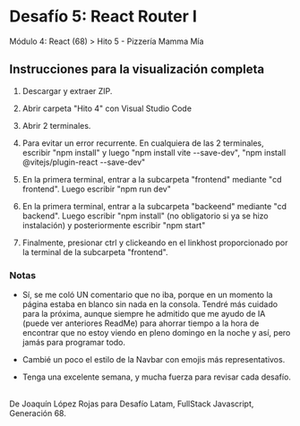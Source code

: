 <h1>Desafío 5: React Router I</h1>
<p>Módulo 4: React (68) > Hito 5 - Pizzería Mamma Mía</p>

<h2>Instrucciones para la visualización completa</h2>

<ol>
 <li><p>Descargar y extraer ZIP.</p></li>
 <li><p>Abrir carpeta "Hito 4" con Visual Studio Code</p></li>
 <li><p>Abrir 2 terminales. </p></li>
 <li><p>Para evitar un error recurrente. En cualquiera de las 2 terminales, escribir "npm install" y luego "npm install vite --save-dev", "npm install @vitejs/plugin-react --save-dev"</p></li>
 <li><p>En la primera terminal, entrar a la subcarpeta "frontend" mediante "cd frontend". Luego escribir "npm run dev"</p></li>
 <li><p>En la primera terminal, entrar a la subcarpeta "backeend" mediante "cd backend". Luego escribir "npm install" (no obligatorio si ya se hizo instalación) y posteriormente escribir "npm start"</p></li>
 <li><p>Finalmente, presionar ctrl y clickeando en el linkhost proporcionado por la terminal de la subcarpeta "frontend".</p></li>
</ol>


<h3>Notas</h3>
<ul>
 <li><p>Sí, se me coló UN comentario que no iba, porque en un momento la página estaba en blanco sin nada en la consola. Tendré más cuidado para la próxima, aunque siempre he admitido que me ayudo de IA (puede ver anteriores ReadMe) para ahorrar tiempo a la hora de encontrar que no estoy viendo en pleno domingo en la noche y así, pero jamás para programar todo.</p></li>
 <li><p>Cambié un poco el estilo de la Navbar con emojis más representativos.</p></li>
  <li><p>Tenga una excelente semana, y mucha fuerza para revisar cada desafío.</p></li>
</ul>

<p><br>De Joaquín López Rojas para Desafío Latam, FullStack Javascript, Generación 68.</p>
